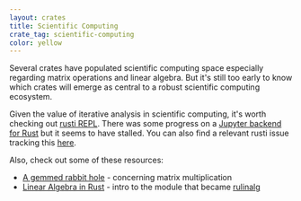 ```yaml
---
layout: crates
title: Scientific Computing
crate_tag: scientific-computing
color: yellow
---
```


Several crates have populated scientific computing space
especially regarding matrix operations and linear algebra.
But it's still too early to know which crates will emerge as
central to a robust scientific computing ecosystem.

Given the value of iterative analysis in scientific computing,
it's worth checking out [rusti REPL](https://github.com/murarth/rusti).
There was some progress on a [Jupyter backend for Rust](https://github.com/pwoolcoc/jupyter-rs)
but it seems to have stalled. You can also find a relevant rusti issue
tracking this [here](https://github.com/murarth/rusti/issues/43).

Also, check out some of these resources:

- [A gemmed rabbit hole](http://bluss.github.io/rust/2016/03/28/a-gemmed-rabbit-hole/) - concerning matrix multiplication
- [Linear Algebra in Rust](http://athemathmo.github.io/2016/03/23/linear-algebra-in-rust.html) - intro to the module that became [rulinalg](https://crates.io/crates/rulinalg)
